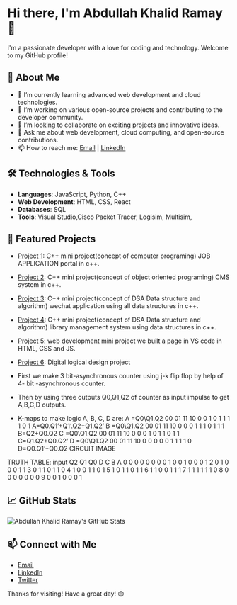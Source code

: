 # Hi there, I'm Abdullah Khalid Ramay 👋

I'm a passionate developer with a love for coding and technology. Welcome to my GitHub profile!

## 🚀 About Me

- 🌱 I’m currently learning advanced web development and cloud technologies.
- 💼 I’m working on various open-source projects and contributing to the developer community.
- 👯 I’m looking to collaborate on exciting projects and innovative ideas.
- 💬 Ask me about web development, cloud computing, and open-source contributions.
- 📫 How to reach me: [Email](mailto:abdullahkhalidramay@example.com) | [LinkedIn](https://www.linkedin.com/in/abdullahkhalidramay)

## 🛠️ Technologies & Tools

- **Languages**: JavaScript, Python, C++
- **Web Development**: HTML, CSS, React
- **Databases**: SQL
- **Tools**: Visual Studio,Cisco Packet Tracer, Logisim, Multisim,

## 🌟 Featured Projects

- [Project 1](https://github.com/AbdullahKhalidRamay/project1): C++ mini project(concept of computer programing) JOB APPLICATION portal in c++.
- [Project 2](https://github.com/AbdullahKhalidRamay/project2): C++ mini project(concept of object oriented programing) CMS system in c++.
- [Project 3](https://github.com/AbdullahKhalidRamay/project3):  C++ mini project(concept of DSA Data structure and algorithm) wechat application using all data structures 
   in c++.
- [Project 4](https://github.com/AbdullahKhalidRamay/project4): C++ mini project(concept of DSA Data structure and algorithm) library management system using  data 
  structures in c++.
- [Project 5](https://github.com/AbdullahKhalidRamay/project5): web development mini project we built a page in VS code in HTML, CSS and JS. 
- [Project 6](https://github.com/AbdullahKhalidRamay/project6):  Digital logical design project
 
-	First we make 3 bit-asynchronous counter using j-k flip flop by help of 4- bit -asynchronous counter.
-	Then by using three outputs Q0,Q1,Q2 of  counter as input impulse to get A,B,C,D outputs.
-	K-maps to make logic A, B, C, D are:
A =Q0\Q1.Q2	00	01	11	10
0	0	1	0	1
1	1	1	0	1
A=Q0.Q1’+Q1’.Q2+Q1.Q2’
B =Q0\Q1.Q2	00	01	11	10
0	0	0	1	1
1	0	1	1	1
B=Q2+Q0.Q2
C =Q0\Q1.Q2	00	01	11	10
0	0	0	1	0
1	1	0	1	1
C=Q1.Q2+Q0.Q2’
D =Q0\Q1.Q2	00	01	11	10
0	0	0	0	0
1	1	1	1	0
D=Q0.Q1’+Q0.Q2
CIRCUIT IMAGE
 

TRUTH TABLE:
input	Q2	Q1	Q0	D	C	B	A
0	0	0	0	0	0	0	0
1	0	0	1	0	0	0	1
2	0	1	0	0	0	1	1
3	0	1	1	0	1	1	0
4	1	0	0	1	1	0	1
5	1	0	1	1	0	1	1
6	1	1	0	0	1	1	1
7	1	1	1	1	1	1	0
8	0	0	0	0	0	0	0
9
	0	0	1	0	0	0	1


## 📈 GitHub Stats

![Abdullah Khalid Ramay's GitHub Stats](https://github-readme-stats.vercel.app/api?username=AbdullahKhalidRamay&show_icons=true&theme=radical)

## 📫 Connect with Me

- [Email](mailto:abdullahkhalidramay@example.com)
- [LinkedIn](https://www.linkedin.com/in/abdullahkhalidramay)
- [Twitter](https://twitter.com/AbdullahKhalidR)

Thanks for visiting! Have a great day! 😊
